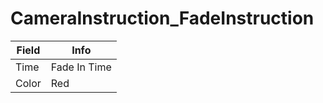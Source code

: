 # CameraInstruction_FadeInstruction

<table><thead><tr><th>Field</th><th>Info</th></tr></thead><tbody>
<tr><td>Time</td><td>Fade In Time</td></tr>
<tr><td>Color</td><td>Red</td></tr>
</tbody></table>